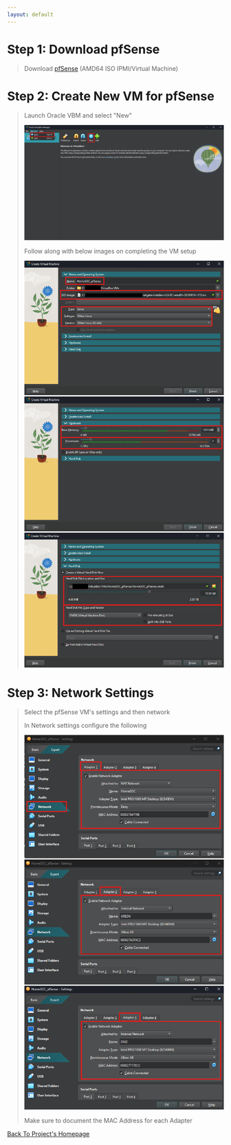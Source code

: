 ```yaml
---
layout: default
---
```


# Step 1: Download pfSense

> Download [pfSense](https://www.pfsense.org/download/) (AMD64 ISO IPMI/Virtual Machine)

# Step 2: Create New VM for pfSense

> Launch Oracle VBM and select "New"
> 
> <img src="pfSenseSetup/assets/Creating New VM.png">
>
> Follow along with below images on completing the VM setup
>
> <img src="pfSenseSetup/assets/pfSense Config 1.png">
>
> <img src="pfSenseSetup/assets/pfSense Config 2.png">
>
> <img src="pfSenseSetup/assets/pfSense Config 3.png">

# Step 3: Network Settings

> Select the pfSense VM's settings and then network
>
> In Network settings configure the following
>
> <img src="pfSenseSetup/assets/pfSense Network 2.png">
>
> <img src="pfSenseSetup/assets/pfSense Network 3.png">
>
> <img src="pfSenseSetup/assets/pfSense Network 4.png">
>
> Make sure to document the MAC Address for each Adapter

[Back To Project's Homepage](https://brismit25.github.io/Home-SOC-Lab-Setup/)
